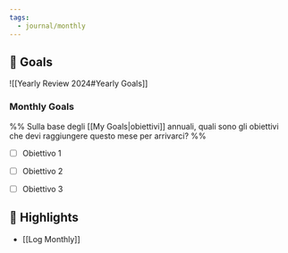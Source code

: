 ```yaml
---
tags:
  - journal/monthly
---
```



## 🎯 Goals

![[Yearly Review 2024#Yearly Goals]]

### Monthly Goals

%% Sulla base degli [[My Goals|obiettivi]] annuali, quali sono gli obiettivi che devi raggiungere questo mese per arrivarci? %%

- [ ] Obiettivo 1
- [ ] Obiettivo 2
- [ ] Obiettivo 3



## 🌟 Highlights 

- [[Log Monthly]]







